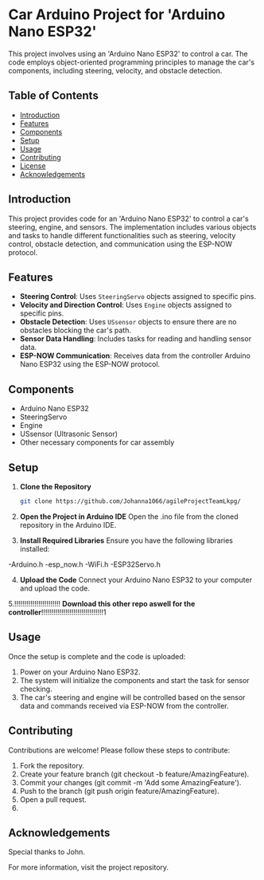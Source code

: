 # Car Arduino Project for 'Arduino Nano ESP32'

This project involves using an 'Arduino Nano ESP32' to control a car. The code employs object-oriented programming principles to manage the car's components, including steering, velocity, and obstacle detection.

## Table of Contents
- [Introduction](#introduction)
- [Features](#features)
- [Components](#components)
- [Setup](#setup)
- [Usage](#usage)
- [Contributing](#contributing)
- [License](#license)
- [Acknowledgements](#acknowledgements)

## Introduction
This project provides code for an 'Arduino Nano ESP32' to control a car's steering, engine, and sensors. The implementation includes various objects and tasks to handle different functionalities such as steering, velocity control, obstacle detection, and communication using the ESP-NOW protocol.

## Features
- **Steering Control**: Uses `SteeringServo` objects assigned to specific pins.
- **Velocity and Direction Control**: Uses `Engine` objects assigned to specific pins.
- **Obstacle Detection**: Uses `USsensor` objects to ensure there are no obstacles blocking the car's path.
- **Sensor Data Handling**: Includes tasks for reading and handling sensor data.
- **ESP-NOW Communication**: Receives data from the controller Arduino Nano ESP32 using the ESP-NOW protocol.

## Components
- Arduino Nano ESP32
- SteeringServo
- Engine
- USsensor (Ultrasonic Sensor)
- Other necessary components for car assembly

## Setup
1. **Clone the Repository**
   ```sh
   git clone https://github.com/Johanna1066/agileProjectTeamLkpg/
2. **Open the Project in Arduino IDE**
Open the .ino file from the cloned repository in the Arduino IDE.

3. **Install Required Libraries**
Ensure you have the following libraries installed:

-Arduino.h
-esp_now.h
-WiFi.h
-ESP32Servo.h
 
4. **Upload the Code**
Connect your Arduino Nano ESP32 to your computer and upload the code.





5.!!!!!!!!!!!!!!!!!!!!!!! **Download this other repo aswell for the controller**!!!!!!!!!!!!!!!!!!!!!!!!!!!!!!!1







## Usage
Once the setup is complete and the code is uploaded:

1. Power on your Arduino Nano ESP32.
2. The system will initialize the components and start the task for sensor checking.
3. The car's steering and engine will be controlled based on the sensor data and commands received via ESP-NOW from the controller.

## Contributing
Contributions are welcome! Please follow these steps to contribute:

1. Fork the repository.
2. Create your feature branch (git checkout -b feature/AmazingFeature).
3. Commit your changes (git commit -m 'Add some AmazingFeature').
4. Push to the branch (git push origin feature/AmazingFeature).
5. Open a pull request.
6. 

## Acknowledgements
Special thanks to John.

For more information, visit the project repository.
